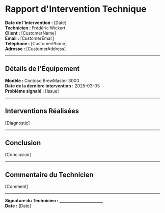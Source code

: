 # Rapport d'Intervention Technique  
  
**Date de l'intervention :** [Date]    
**Technicien :** Frédéric Wickert   
**Client :** [CustomerName]    
**Email :** [CustomerEmail]    
**Téléphone :** [CustomerPhone]    
**Adresse :** [CustomerAddress]    
  
---  
  
## Détails de l'Équipement  
  
**Modèle :** Contoso BrewMaster 3000    
**Date de la dernière intervention :** 2025-03-05    
**Problème signalé :** [Issue]    
  
---  
  
## Interventions Réalisées  
  

[Diagnostic]
  
  
---  
  
## Conclusion  
  
[Conclusion]
  
---  
  
## Commentaire du Technicien  
  
[Comment]
  
---  
  
**Signature du Technicien :** ______________________    
**Date :** [Date]  